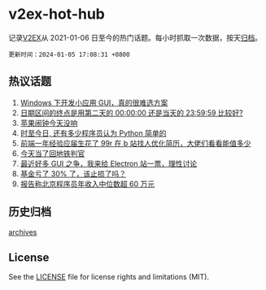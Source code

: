 # v2ex-hot-hub

 记录[V2EX](https://www.v2ex.com/)从 2021-01-06 日至今的热门话题。每小时抓取一次数据，按天[归档](archives)。

`更新时间：2024-01-05 17:08:31 +0800`

## 热议话题

1. [Windows 下开发小应用 GUI，真的很难选方案](https://www.v2ex.com/t/1005903)
1. [日期区间的终点是用第二天的 00:00:00 还是当天的 23:59:59 比较好?](https://www.v2ex.com/t/1006014)
1. [苹果闹钟今天没响](https://www.v2ex.com/t/1006003)
1. [时至今日, 还有多少程序员认为 Python 简单的](https://www.v2ex.com/t/1006067)
1. [前端一年经验应届生花了 99r 在 b 站找人优化简历，大佬们看看能值多少](https://www.v2ex.com/t/1005917)
1. [今天当了回地铁判官](https://www.v2ex.com/t/1006029)
1. [最近好多 GUI 之争，我来给 Electron 站一票，理性讨论](https://www.v2ex.com/t/1006050)
1. [基金亏了 30% 了，该止损了吗？](https://www.v2ex.com/t/1006104)
1. [报告称北京程序员年收入中位数超 60 万元](https://www.v2ex.com/t/1006022)

## 历史归档

[archives](archives)

## License

See the [LICENSE](LICENSE) file for license rights and limitations (MIT).
